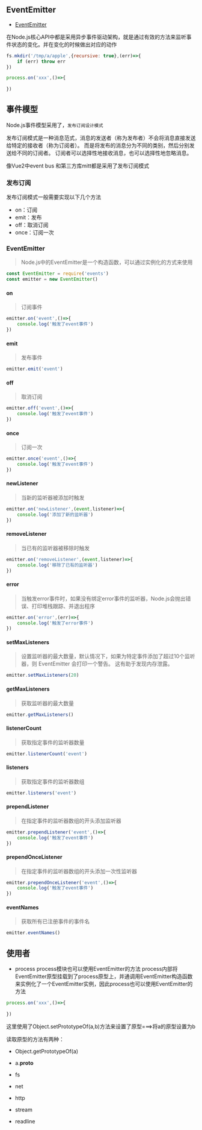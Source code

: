 ## EventEmitter
- [EventEmitter](https://nodejs.org/api/events.html#events_class_eventemitter)

在Node.js核心API中都是采用异步事件驱动架构，就是通过有效的方法来监听事件状态的变化。并在变化的时候做出对应的动作

```javascript
fs.mkdir('/tmp/a/apple',{recursive: true},(err)=>{
    if (err) throw err
})
```
```javascript
process.on('xxx',()=>{
    
})
```

## 事件模型
Node.js事件模型采用了，`发布订阅设计模式`

发布订阅模式是一种消息范式，消息的发送者（称为发布者）不会将消息直接发送给特定的接收者（称为订阅者）。
而是将发布的消息分为不同的类别，然后分别发送给不同的订阅者。
订阅者可以选择性地接收消息，也可以选择性地忽略消息。

像Vue2中event bus 和第三方库mitt都是采用了发布订阅模式

### 发布订阅
发布订阅模式一般需要实现以下几个方法
- on：订阅
- emit：发布
- off：取消订阅
- once：订阅一次

### EventEmitter
>Node.js中的EventEmitter是一个构造函数，可以通过实例化的方式来使用

```javascript
const EventEmitter = require('events')
const emitter = new EventEmitter()
```

#### on
>订阅事件

```javascript
emitter.on('event',()=>{
    console.log('触发了event事件')
})
```

#### emit
>发布事件

```javascript
emitter.emit('event')
```

#### off
>取消订阅

```javascript
emitter.off('event',()=>{
    console.log('触发了event事件')
})
```

#### once
>订阅一次

```javascript
emitter.once('event',()=>{
    console.log('触发了event事件')
})
```

#### newListener
>当新的监听器被添加时触发

```javascript
emitter.on('newListener',(event,listener)=>{
    console.log('添加了新的监听器')
})
```

#### removeListener
>当已有的监听器被移除时触发

```javascript
emitter.on('removeListener',(event,listener)=>{
    console.log('移除了已有的监听器')
})
```

#### error
>当触发error事件时，如果没有绑定error事件的监听器，Node.js会抛出错误、打印堆栈跟踪、并退出程序

```javascript
emitter.on('error',(err)=>{
    console.log('触发了error事件')
})
```

#### setMaxListeners
>设置监听器的最大数量，默认情况下，如果为特定事件添加了超过10个监听器，则 EventEmitter 会打印一个警告。 这有助于发现内存泄露。

```javascript
emitter.setMaxListeners(20)
```

#### getMaxListeners
>获取监听器的最大数量

```javascript
emitter.getMaxListeners()
```

#### listenerCount
>获取指定事件的监听器数量

```javascript
emitter.listenerCount('event')
```

#### listeners
>获取指定事件的监听器数组

```javascript
emitter.listeners('event')
```

#### prependListener
>在指定事件的监听器数组的开头添加监听器

```javascript
emitter.prependListener('event',()=>{
    console.log('触发了event事件')
})
```

#### prependOnceListener
>在指定事件的监听器数组的开头添加一次性监听器

```javascript
emitter.prependOnceListener('event',()=>{
    console.log('触发了event事件')
})
```

#### eventNames
>获取所有已注册事件的事件名

```javascript
emitter.eventNames()
```

## 使用者
- process
process模块也可以使用EventEmitter的方法
process内部将EventEmitter原型挂载到了process原型上，并通调用EventEmitter构造函数来实例化了一个EventEmitter实例，因此process也可以使用EventEmitter的方法

```javascript
process.on('xxx',()=>{
    
})
```

这里使用了Object.setPrototypeOf(a,b)方法来设置了原型===>将a的原型设置为b

读取原型的方法有两种：
- Object.getPrototypeOf(a)
- a.__proto__






- fs
- net
- http
- stream
- readline
